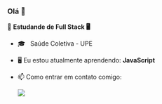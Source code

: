 ### Olá 👋

🔭 <strong>Estudande de Full Stack :desktop_computer: </strong>

- 🎓 &nbsp; Saúde Coletiva - UPE
- :desktop_computer: Eu estou atualmente aprendendo: <strong>JavaScript</strong>
- 📫 Como entrar em contato comigo:

  <a href="https://www.linkedin.com/in/laryssa-arruda-02a9b5274/" alt="Linkedin">
  <img src="https://img.shields.io/badge/-Linkedin-0e76a8?style=flat-square&logo=Linkedin&logoColor=white&link=LINK-DO-SEU-LINKEDIN" /></a>




